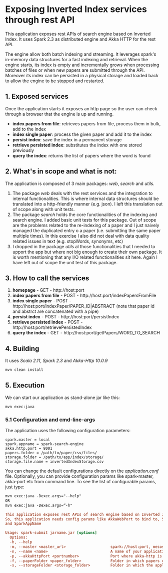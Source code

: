 # Exposing Inverted Index services through rest API
This application exposes rest APIs of search engine based on Inverted Index. It uses Spark 2.3 as distributed engine and Akka HTTP for the rest API.

The engine allow both batch indexing and streaming. It leverages spark's in-memory data structures for a fast indexing and retrieval.
When the engine starts, its index is empty and incrementally grows when processing batches of files or when new papers are submitted through the API.
Moreover its index can be persisted in a physical storage and loaded back to allow the engine to be stopped and restarted.


## 1. Exposed services
Once the application starts it exposes an http page so the user can check through a browser that the engine is up and running. 
- **index papers from file**: retrieves papers from file, process them in bulk, add to the index
- **index single paper**: process the given paper and add it to the index
- **persist index**: save the index in a permanent storage
- **retrieve persisted index**: substitutes the index with one stored previously
- **query the index**: returns the list of papers where the word is found

## 2. What's in scope and what is not:
The application is composed of 3 main packages: *web*, *search* and *utils*. 
1. The package *web* deals with the rest services and the integration to internal functionalities. This is where internal data structures should be translated into a http-friendly manner (e.g. json).
I left this translation out of scope along with unit tests.
2. The package *search* holds the core functionalities of the indexing and search engine. I added basic unit tests for this package.
Out of scope are the problems related to the re-indexing of a paper and I just naively managed the duplicated entry o a paper (i.e. submitting the same paper multiple times). In this exercise I also did not deal with data quality related issues in text (e.g. stopWords, synonyms, etc)
3. I dropped in the package *utils* al those functionalities that I needed to upport the app but where not big enough to create their own package. It is worth mentioning that any I/O related functionalities sit here. Again I have left out of scope the unit test of this package.

## 3. How to call the services
1. **homepage** - GET - http://host:port
2. **index papers from file** - POST - http://host:port/indexPapersFromFile
3. **index single paper** - POST - http://host:port/indexPaper/PAPER_ID|ABSTRACT (note that paper id and abstrct are concatenated with a pipe)
4. **persist index** - POST - http://host:port/persistIndex
5. **retrieve persisted index** - POST - http://host:port/retrievePersistedIndex
6. **query the index** - GET - http://host:port/getPapers/WORD_TO_SEARCH

## 4. Building
It uses *Scala 2.11*, *Spark 2.3* and *Akka-Http 10.0.9*
```markdown
mvn clean install
```
## 5. Execution
We can start our application as stand-alone jar like this:
```markdown
mvn exec:java
```
### 5.1 Configuration and cmd-line-args
The application uses the following configuration parameters:
```init
spark.master = local
spark.appname = spark-search-engine
akka.http.port = 8001
papers.folder = /path/to/paper/csv/files/
storage.folder = /path/to/app/index/storage/
storage.file.name = invertedIndexStorage.csv
```
You can change the default configurations directly on the *application.conf* file.
Optionally, you can provide configuration params like spark-master, akka-port etc from command line. To see the list of configurable params, just type:
```markdown
mvn exec:java -Dexec.args="--help" 
OR 
mvn exec:java -Dexec.args=“-h"
```

```ini
This application exposes rest APIs of search engine based on Inverted Index. It uses Spark 2.3 as distributed engine and Akka HTTP for the rest API.
So, this application needs config params like AkkaWebPort to bind to, SparkMaster
and SparkAppName

Usage: spark-submit jarname.jar [options]
  Options:
  -h, --help
  -m, --master <master_url>                    spark://host:port, mesos://host:port, yarn, or local. Default: $sparkMasterDef
  -n, --name <name>                            A name of your application. Default: $sparkAppNameDef
  -p, --akkaHttpPort <portnumber>              Port where akka-http is binded. Default: $akkaHttpPortDef
  -f, --paperFolder <paper_folder>             Folder in which papers can be processed in batch. Default: $papersFolderDef
  -s, --storageFolder <storage_folder>         Folder in which the application will persist the inverted index. Default: $storageFolder
```
